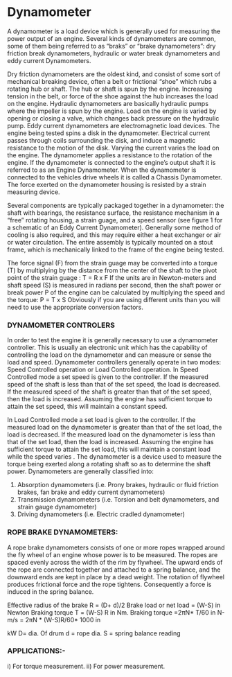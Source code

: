# Dynamometer 
A dynamometer is a load device which is generally used for measuring the power output of an engine. Several kinds of dynamometers are common, some of them being referred to as “braks” or “brake dynamometers”: dry friction break dynamometers, hydraulic or water break dynamometers and eddy current Dynamometers.

Dry friction dynamometers are the oldest kind, and consist of some sort of mechanical breaking device, often a belt or frictional “shoe” which rubs a rotating hub or shaft. The hub or shaft is spun by the engine. Increasing tension in the belt, or force of the shoe against the hub increases the load on the engine. Hydraulic dynamometers are basically hydraulic pumps where the impeller is spun by the engine. Load on the engine is varied by opening or closing a valve, which changes back pressure on the hydraulic pump. Eddy current dynamometers are electromagnetic load devices. The engine being tested spins a disk in the dynamometer. Electrical current passes through coils surrounding the disk, and induce a magnetic resistance to the motion of the disk. Varying the current varies the load on the engine. The dynamometer applies a resistance to the rotation of the engine. If the dynamometer is connected to the engine’s output shaft it is referred to as an Engine Dynamometer. When the dynamometer is connected to the vehicles drive wheels it is called a Chassis Dynamometer. The force exerted on the dynamometer housing is resisted by a strain measuring device.

Several components are typically packaged together in a dynamometer: the shaft with bearings, the resistance surface, the resistance mechanism in a “free” rotating housing, a strain guage, and a speed sensor (see figure 1 for a schematic of an
Eddy Current Dynamometer). Generally some method of cooling is also required, and this may require either a heat exchanger or air or water circulation. The entire assembly is typically mounted on a stout frame, which is
mechanically linked to the frame of the engine being tested.

The force signal (F) from the strain guage may be converted into a torque (T)
by multiplying by the distance from the center of the shaft to the pivot point of the
strain guage :
T = R x F
If the units are in Newton-meters and shaft speed (S) is measured in radians
per second, then the shaft power or break power P of the engine can be calculated
by multiplying the speed and the torque:
P = T x S
Obviously if you are using different units than you will need to use the
appropriate conversion factors.

### DYNAMOMETER CONTROLERS
In order to test the engine it is generally necessary to use a dynamometer controller. This is usually an electronic unit which has the capability of controlling the load on the dynamometer and can measure or sense the load and speed. Dynamometer controllers generally operate in two modes: Speed Controlled operation or Load Controlled operation.
In Speed Controlled mode a set speed is given to the controller. If the measured speed of the shaft is less than that of the set speed, the load is decreased. If the measured speed of the shaft is greater than that of the set speed, then the load is
increased. Assuming the engine has sufficient torque to attain the set speed, this will maintain a constant speed.

In Load Controlled mode a set load is given to the controller. If the measured load on the dynamometer is greater than that of the set load, the load is decreased. If the measured load on the dynamometer is less than that of the set load, then the load is increased. Assuming the engine has sufficient torque to attain the set load, this will maintain a constant load while the speed varies
.
The dynamometer is a device used to measure the torque being exerted along a
rotating shaft so as to determine the shaft power.
Dynamometers are generally classified into:

1) Absorption dynamometers (i.e. Prony brakes, hydraulic or fluid friction brakes, fan
brake and eddy current dynamometers)
2) Transmission dynamometers (i.e. Torsion and belt dynamometers, and strain gauge
dynamometer)
3) Driving dynamometers (i.e. Electric cradled dynamometer)


### ROPE BRAKE DYNAMOMETERS: 
 A rope brake dynamometers consists of one or more ropes wrapped around the fly wheel of an engine whose power is to be measured. The ropes are spaced evenly across the width of the rim by flywheel. The upward ends of the rope are connected together and attached to a spring balance, and the downward ends are kept in place by a dead weight. The rotation of flywheel produces frictional force and the rope tightens. Consequently a force is induced in the spring balance.

Effective radius of the brake R = (D+ d)/2
Brake load or net load = (W-S) in Newton
Braking torque T = (W-S) R in Nm.
Braking torque =2πN* T/60 in N-m/s
= 2πN * (W-S)R/60* 1000 in

kW D= dia. Of drum
d = rope dia.
S = spring balance reading


### APPLICATIONS:-
i) For torque measurement.
ii) For power measurement.





